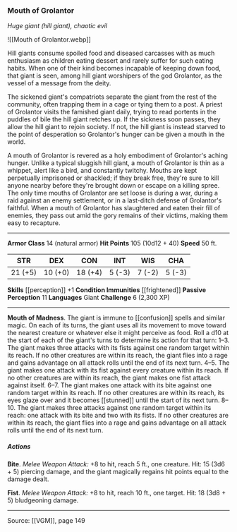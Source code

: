 ### Mouth of Grolantor
_Huge giant (hill giant), chaotic evil_

![[Mouth of Grolantor.webp]]

Hill giants consume spoiled food and diseased carcasses with as much enthusiasm as children eating dessert and rarely suffer for such eating habits. When one of their kind becomes incapable of keeping down food, that giant is seen, among hill giant worshipers of the god Grolantor, as the vessel of a message from the deity.

The sickened giant's compatriots separate the giant from the rest of the community, often trapping them in a cage or tying them to a post. A priest of Grolantor visits the famished giant daily, trying to read portents in the puddles of bile the hill giant retches up. If the sickness soon passes, they allow the hill giant to rejoin society. If not, the hill giant is instead starved to the point of desperation so Grolantor's hunger can be given a mouth in the world.

A mouth of Grolantor is revered as a holy embodiment of Grolantor's aching hunger. Unlike a typical sluggish hill giant, a mouth of Grolantor is thin as a whippet, alert like a bird, and constantly twitchy. Mouths are kept perpetually imprisoned or shackled; if they break free, they're sure to kill anyone nearby before they're brought down or escape on a killing spree. The only time mouths of Grolantor are set loose is during a war, during a raid against an enemy settlement, or in a last-ditch defense of Grolantor's faithful. When a mouth of Grolantor has slaughtered and eaten their fill of enemies, they pass out amid the gory remains of their victims, making them easy to recapture.



---

**Armor Class** 14 (natural armor)
**Hit Points** 105 (10d12 + 40)
**Speed** 50 ft.

| STR     | DEX     | CON     | INT     | WIS     | CHA     |
|---------|---------|---------|---------|---------|---------|
| 21 (+5) | 10 (+0) | 18 (+4) | 5 (-3) | 7 (-2) | 5 (-3) |

**Skills** [[perception]] +1
**Condition Immunities** [[frightened]]
**Passive Perception** 11
**Languages** Giant
**Challenge** 6 (2,300 XP)

---

**Mouth of Madness**. The giant is immune to [[confusion]] spells and similar magic. On each of its turns, the giant uses all its movement to move toward the nearest creature or whatever else it might perceive as food. Roll a d10 at the start of each of the giant's turns to determine its action for that turn: 1–3. The giant makes three attacks with its fists against one random target within its reach. If no other creatures are within its reach, the giant flies into a rage and gains advantage on all attack rolls until the end of its next turn. 4–5. The giant makes one attack with its fist against every creature within its reach. If no other creatures are within its reach, the giant makes one fist attack against itself. 6–7. The giant makes one attack with its bite against one random target within its reach. If no other creatures are within its reach, its eyes glaze over and it becomes [[stunned]] until the start of its next turn. 8–10. The giant makes three attacks against one random target within its reach: one attack with its bite and two with its fists. If no other creatures are within its reach, the giant flies into a rage and gains advantage on all attack rolls until the end of its next turn.

##### Actions
**Bite**. _Melee Weapon Attack:_ +8 to hit, reach 5 ft., one creature. Hit: 15 (3d6 + 5) piercing damage, and the giant magically regains hit points equal to the damage dealt.

**Fist**. _Melee Weapon Attack:_ +8 to hit, reach 10 ft., one target. Hit: 18 (3d8 + 5) bludgeoning damage.


---

Source: [[VGM]], page 149